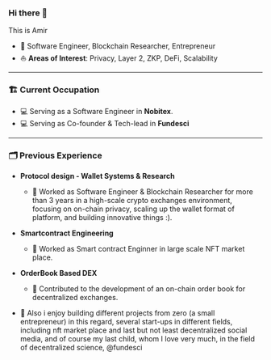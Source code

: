 ### Hi there 👋

This is Amir

- 🔭 Software Engineer, Blockchain Researcher, Entrepreneur
- ⛵ **Areas of Interest**: Privacy, Layer 2, ZKP, DeFi, Scalability

---
### 🏗️ Current Occupation 
  - 💻 Serving as a Software Engineer in **Nobitex**.
  - 💻 Serving as Co-founder & Tech-lead in **Fundesci**

---
### 🗂️ Previous Experience
  
- **Protocol design - Wallet Systems & Research**  
  - 💼 Worked as Software Engineer & Blockchain Researcher for more than 3 years in a high-scale crypto exchanges environment, focusing on on-chain privacy, scaling up the wallet format of platform, and building innovative things :).
- **Smartcontract Engineering**
  - 💼 Worked as Smart contract Enginner in large scale NFT market place.
- **OrderBook Based DEX**  
  - 🎯 Contributed to the development of an on-chain order book for decentralized exchanges.
  
- 💼 Also i enjoy building different projects from zero (a small entrepreneur) in this regard, several start-ups in different fields, including nft market place and last but not least decentralized social media, and of course my last child, whom I love very much, in the field of decentralized science, @fundesci
